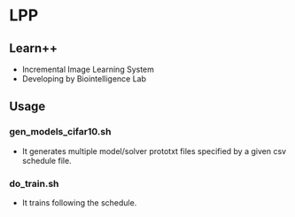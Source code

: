 # LPP
## Learn++
- Incremental Image Learning System
- Developing by Biointelligence Lab

## Usage
### gen_models_cifar10.sh
- It generates multiple model/solver prototxt files specified by a given csv schedule file.

### do_train.sh
- It trains following the schedule.
